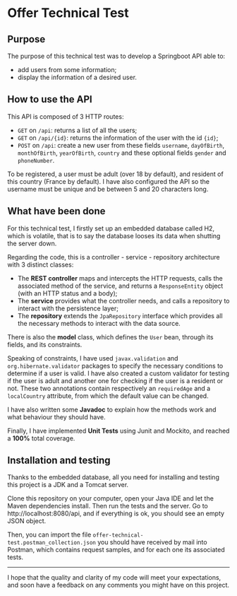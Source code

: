 # Offer Technical Test


## Purpose
The purpose of this technical test was to develop a Springboot API able to:
* add users from some information;
* display the information of a desired user.


## How to use the API
This API is composed of 3 HTTP routes: 
* `GET` on `/api`: returns a list of all the users;
* `GET` on `/api/{id}`: returns the information of the user with the id `{id}`;
* `POST` on `/api`: create a new user from these fields `username`, `dayOfBirth`, `monthOfBirth`, `yearOfBirth`,
`country` and these optional fields `gender` and `phoneNumber`.

To be registered, a user must be adult (over 18 by default), and resident of this country (France by default). I have
also configured the API so the username must be unique and be between 5 and 20 characters long.


## What have been done
For this technical test, I firstly set up an embedded database called H2, which is volatile, that is to say the database
looses its data when shutting the server down. 

Regarding the code, this is a controller - service - repository architecture with 3 distinct classes:
* The **REST controller** maps and intercepts the HTTP requests, calls the associated method of the service, and returns 
a `ResponseEntity` object (with an HTTP status and a body);
* The **service** provides what the controller needs, and calls a repository to interact with the persistence layer;
* The **repository** extends the `JpaRepository` interface which provides all the necessary methods to interact with the
data source.

There is also the **model** class, which defines the `User` bean, through its fields, and its constraints.

Speaking of constraints, I have used `javax.validation` and `org.hibernate.validator` packages to specify the necessary
conditions to determine if a user is valid. I have also created a custom validator for testing if the user is adult
and another one for checking if the user is a resident or not. These two annotations contain respectively an 
`requiredAge` and a `localCountry` attribute, from which the default value can be changed.

I have also written some **Javadoc** to explain how the methods work and what behaviour they should have.

Finally, I have implemented **Unit Tests** using Junit and Mockito, and reached a **100%** total coverage.


## Installation and testing
Thanks to the embedded database, all you need for installing and testing this project is a JDK and a Tomcat server.

Clone this repository on your computer, open your Java IDE and let the Maven dependencies install. Then run the tests
and the server. Go to http://localhost:8080/api, and if everything is ok, you should see an empty JSON object.

Then, you can import the file `offer-technical-test.postman_collection.json` you should have received by mail into 
Postman, which contains request samples, and for each one its associated tests.

**********
I hope that the quality and clarity of my code will meet your expectations, and soon have a feedback on any comments 
you might have on this project.
